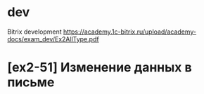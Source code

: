 # dev
Bitrix development
https://academy.1c-bitrix.ru/upload/academy-docs/exam_dev/Ex2AllType.pdf
# [ex2-51] Изменение данных в письме

